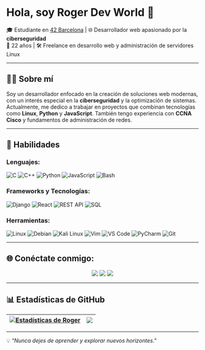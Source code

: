 # Hola, soy **Roger Dev World** 👋

🎓 Estudiante en [42 Barcelona](https://www.42barcelona.com) | 🌐 Desarrollador web apasionado por la **ciberseguridad**  
🎉 22 años | 🛠️ Freelance en desarrollo web y administración de servidores Linux  

---

## 🧑‍💻 Sobre mí  
Soy un desarrollador enfocado en la creación de soluciones web modernas, con un interés especial en la **ciberseguridad** y la optimización de sistemas. Actualmente, me dedico a trabajar en proyectos que combinan tecnologías como **Linux**, **Python** y **JavaScript**. También tengo experiencia con **CCNA Cisco** y fundamentos de administración de redes.

---

## 🚀 Habilidades

### Lenguajes:
![C](https://img.shields.io/badge/C-%2300599C.svg?style=for-the-badge&logo=c&logoColor=white)
![C++](https://img.shields.io/badge/C%2B%2B-%2300599C.svg?style=for-the-badge&logo=c%2B%2B&logoColor=white)
![Python](https://img.shields.io/badge/Python-%233776AB.svg?style=for-the-badge&logo=python&logoColor=white)
![JavaScript](https://img.shields.io/badge/JavaScript-%23F7DF1E.svg?style=for-the-badge&logo=javascript&logoColor=black)
![Bash](https://img.shields.io/badge/Bash-%2312100E.svg?style=for-the-badge&logo=gnu-bash&logoColor=white)

### Frameworks y Tecnologías:
![Django](https://img.shields.io/badge/Django-%23092E20.svg?style=for-the-badge&logo=django&logoColor=white)
![React](https://img.shields.io/badge/React-%2361DAFB.svg?style=for-the-badge&logo=react&logoColor=black)
![REST API](https://img.shields.io/badge/API-REST-%23323330.svg?style=for-the-badge&logo=api&logoColor=white)
![SQL](https://img.shields.io/badge/SQL-%23008080.svg?style=for-the-badge&logo=sqlite&logoColor=white)

### Herramientas:
![Linux](https://img.shields.io/badge/Linux-FCC624?style=for-the-badge&logo=linux&logoColor=black)
![Debian](https://img.shields.io/badge/Debian-A81D33?style=for-the-badge&logo=debian&logoColor=white)
![Kali Linux](https://img.shields.io/badge/Kali_Linux-%235557FF.svg?style=for-the-badge&logo=kalilinux&logoColor=white)
![Vim](https://img.shields.io/badge/Vim-%2311AB00.svg?style=for-the-badge&logo=vim&logoColor=white)
![VS Code](https://img.shields.io/badge/VS%20Code-0078D4?style=for-the-badge&logo=visual-studio-code&logoColor=white)
![PyCharm](https://img.shields.io/badge/PyCharm-%23000000.svg?style=for-the-badge&logo=pycharm&logoColor=white)
![Git](https://img.shields.io/badge/Git-%23F05033.svg?style=for-the-badge&logo=git&logoColor=white)

---

## 🌐 Conéctate conmigo:
<p align="center">
<a href="https://twitter.com/rogerdevworld"><img src="https://img.shields.io/badge/Twitter-%231DA1F2.svg?style=for-the-badge&logo=twitter&logoColor=white" /></a>
<a href="https://www.linkedin.com/in/rogerdevworld/"><img src="https://img.shields.io/badge/LinkedIn-%230077B5.svg?style=for-the-badge&logo=linkedin&logoColor=white" /></a>
<a href="mailto:rogerdevworld@gmail.com"><img src="https://img.shields.io/badge/Email-D14836?style=for-the-badge&logo=gmail&logoColor=white" /></a>
</p>

---

## 📊 Estadísticas de GitHub

| <a href="https://github.com/rogerdevworld"><img align="center" src="https://github-readme-stats.vercel.app/api?username=rogerdevworld&show_icons=true&include_all_commits=true&theme=radical&hide_border=true" alt="Estadísticas de Roger" /></a> | <a href="https://github.com/rogerdevworld"><img align="center" src="https://github-readme-stats.vercel.app/api/top-langs/?username=rogerdevworld&layout=compact&theme=radical&hide_border=true" /></a> |
| ------------- | ------------- |

---

💡 _“Nunca dejes de aprender y explorar nuevos horizontes."_  